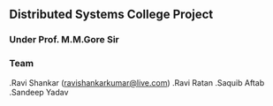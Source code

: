 ## Distributed Systems College Project

### Under Prof. M.M.Gore Sir
### Team
.Ravi Shankar (ravishankarkumar@live.com)
.Ravi Ratan
.Saquib Aftab
.Sandeep Yadav
